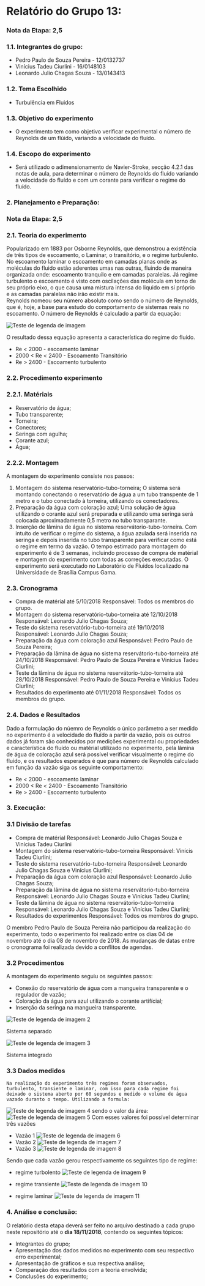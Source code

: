# Relatório do Grupo 13: #

### Nota da Etapa: 2,5 ###

### 1.1.	Integrantes do grupo: ###

  - Pedro Paulo de Souza Pereira - 12/0132737
  - Vinícius Tadeu Ciurlini - 16/0148103
  - Leonardo Julio Chagas Souza - 13/0143413
  
 ### 1.2.	Tema Escolhido ### 

-	Turbulência em Fluidos

 ### 1.3.	Objetivo do experimento ### 
 
- O experimento tem como objetivo verificar experimental o número de Reynolds de um flúido, variando a velocidade do fluído. 

 ### 1.4.	Escopo do experimento ### 

-	Será utilizado o adimensionamento de Navier-Stroke, secção 4.2.1 das notas de aula, para determinar o número de Reynolds do fluído variando a velocidade do fluído e com um corante para verificar o regime do fluído.

### 2.	Planejamento e Preparação: ###

### Nota da Etapa: 2,5 ###

### 2.1.	Teoria do experimento ###

Popularizado em 1883 por Osborne Reynolds, que demonstrou a existência de três tipos de escoamento, o Laminar, o transitório, e o regime turbulento.
No escoamento laminar o escoamento em camadas planas onde as moléculas do fluido estão aderentes umas nas outras, fluindo de maneira organizada onde: escoamento tranquilo e em camadas paralelas.
Já regime turbulento o escoamento é visto com oscilações das molécula em torno de seu próprio eixo, o que causa uma mistura intensa do liquido em si próprio e as camadas paralelas não irão existir mais.	
Reynolds nomeou seu número absoluto como sendo o número de Reynolds, que é, hoje, a base para estudo do comportamento de sistemas reais no escoamento.
O número de Reynolds é calculado a partir da equação:

![Teste de legenda de imagem](44637212-51ed0600-a986-11e8-8ced-6d8ad95a0465.gif)
    
O resultado dessa equação apresenta a característica do regime do fluído.
   - Re < 2000 - escoamento laminar
   - 2000 < Re < 2400 - Escoamento Transitório
   - Re > 2400 - Escoamento turbulento

### 2.2.	Procedimento experimento ###

  ### 2.2.1.	Matériais ###
  - Reservatório de água;
  - Tubo transparente;
  - Torneira;
  - Conectores;
  - Seringa com agulha;
  - Corante azul;
  - Água;
  
  ### 2.2.2.	Montagem ###
  
  A montagem do experimento consiste nos passos:
  1. Montagem do sistema reservatório-tubo-torneira;
  O sistema será montando conectando o reservatório de água a um tubo transpente de 1 metro e o tubo conectado à torneira, utilizando os conectadores.
  2. Preparação da água com coloração azul;
  Uma solução de água utilizando o corante azul será preparada e utilizando uma seringa será colocada aproximadamente 0,5 metro no tubo transparante.
  3. Inserção de lâmina de água no sistema reservátorio-tubo-torneira.
  Com intuíto de verificar o regime do sistema, a água azulada será inserida na seringa e depois inserida no tubo transparente para verificar como está o regime em termo da vazão.
  O tempo estimado para montagem do experimento é de 3 semanas, incluindo processo de compra de matérial e montagem do experimento com todas as correções executadas. O experimento será executado no Laboratório de Fluídos localizado na Universidade de Brasília Campus Gama.
  
  ### 2.3.	Cronograma ### 
  
  - Compra de matérial até 5/10/2018
  Responsável: Todos os membros do grupo.
  - Montagem do sistema reservatório-tubo-torneira até 12/10/2018
  Responsável: Leonardo Julio Chagas Souza;
  - Teste do sistema reservatório-tubo-torneira até 19/10/2018 
  Responsável: Leonardo Julio Chagas Souza;
  - Preparação da água com coloração azul
  Responsável: Pedro Paulo de Souza Pereira;
  - Preparação da lâmina de água no sistema reservátorio-tubo-torneira até 24/10/2018
  Responsável: Pedro Paulo de Souza Pereira e Vinícius Tadeu Ciurlini;
  - Teste da lâmina de água no sistema reservátorio-tubo-torneira até 28/10/2018
  Responsável: Pedro Paulo de Souza Pereira e Vinícius Tadeu Ciurlini;
  - Resultados do experimento até 01/11/2018
  Responsável: Todos os membros do grupo.
  
   ### 2.4.	Dados e Resultados ###
   
   Dado a formulação do núemro de Reynolds o único parâmetro a ser medido no experimento é a velocidade do fluído a partir da vazão, pois os outros dados já foram são conhecidos por medições experimental ou propriedades e característica do fluído ou matérial utilizado no experimento, pela lâmina de água de coloração azul será possível verificar visualmente o regime do fluído, e os resultados esperados é que para número de Reynolds calculado em função da vazão siga os seguinte comportamento:
    
   - Re < 2000 - escoamento laminar
   - 2000 < Re < 2400 - Escoamento Transitório
   - Re > 2400 - Escoamento turbulento
  

### 3.	Execução: ###

  ### 3.1 Divisão de tarefas ###
  
   - Compra de matérial
  Responsável: Leonardo Julio Chagas Souza e Vinícius Tadeu Ciurlini
  - Montagem do sistema reservatório-tubo-torneira
  Responsável: Vinícis Tadeu Ciurlini;
  - Teste do sistema reservatório-tubo-torneira 
  Responsável: Leonardo Julio Chagas Souza e Vinícius Ciurlini;
  - Preparação da água com coloração azul
  Responsável: Leonardo Julio Chagas Souza;
  - Preparação da lâmina de água no sistema reservátorio-tubo-torneira
  Responsável: Leonardo Julio Chagas Souza e Vinícius Tadeu Ciurlini;
  - Teste da lâmina de água no sistema reservátorio-tubo-torneira
  Responsável: Leonardo Julio Chagas Souza e Vinícius Tadeu Ciurlini;
  - Resultados do experimentos
  Responsável: Todos os membros do grupo.
  
  O membro Pedro Paulo de Souza Pereira não participou da realização do experimento, todo o experimento foi realizado entre os dias 04 de novembro até o dia 08 de novembro de 2018. As mudanças de datas entre o cronograma foi realizada devido a conflitos de agendas.

   ### 3.2 Procedimentos ###
   
   A montagem do experimento seguiu os seguintes passos:
   - Conexão do reservatório de água com a mangueira transparente e o regulador de vazão;
   - Coloração da água para azul utilizando o corante artifícial;
   - Inserção da seringa na mangueira transparente.
   
   ![Teste de legenda de imagem 2](Experimento%20parte%201.jpeg)
   
  Sistema separado 
  
  ![Teste de legenda de imagem 3](experimento%20parte%204.jpeg)
  
  Sistema integrado
    
  ### 3.3 Dados medidos
  
    Na realização do experimento três regimes foram observados, turbulento, transiente e laminar, com isso para cada regime foi deixado o sistema aberto por 60 segundos e medido o volume de água vazado duranto o tempo. Utilizando a formula:
![Teste de legenda de imagem 4](Q%3DVA.gif)
sendo o valor da área:
![Teste de legenda de imagem 5](A%3D000172.gif)
Com esses valores foi possível determinar três vazões
- Vazão 1
![Teste de legenda de imagem 6](q1.gif)
- Vazão 2
![Teste de legenda de imagem 7](q2.gif)
- Vazão 3
![Teste de legenda de imagem 8](q3.gif)

Sendo que cada vazão gerou respectivamente os seguintes tipo de regime:
- regime turbolento
![Teste de legenda de imagem 9](Regime%20turbolento%203.jpeg)

- regime transiente
![Teste de legenda de imagem 10](Regime%20transiente.jpg)

- regime laminar
![Teste de legenda de imagem 11](laminar.jpg)


### 4.	Análise e conclusão: ###


O relatório desta etapa deverá ser feito no arquivo destinado a cada grupo neste repositório até o **dia 18/11/2018**, contendo os seguintes tópicos:

-	Integrantes do grupo;
-	Apresentação dos dados medidos no experimento com seu respectivo erro experimental;
-	Apresentação de gráficos e sua respectiva análise;
-	Comparação dos resultados com a teoria envolvida;
-	Conclusões do experimento;
